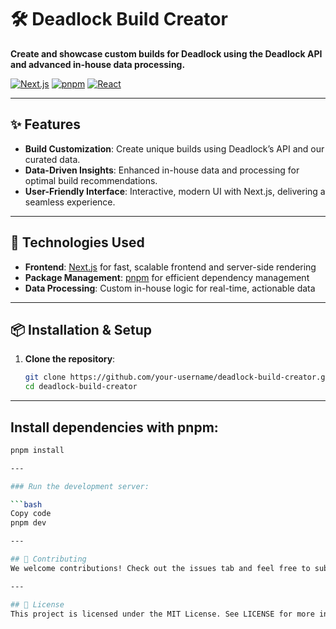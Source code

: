 # 🛠️ Deadlock Build Creator

**Create and showcase custom builds for Deadlock using the Deadlock API and advanced in-house data processing.**

[![Next.js](https://img.shields.io/badge/Next.js-000000?logo=nextdotjs&logoColor=white)](https://nextjs.org/) [![pnpm](https://img.shields.io/badge/pnpm-F69220?logo=pnpm&logoColor=white)](https://pnpm.io/) [![React](https://img.shields.io/badge/React-61DAFB?logo=react&logoColor=white)](https://reactjs.org/)

---

## ✨ Features
- **Build Customization**: Create unique builds using Deadlock’s API and our curated data.
- **Data-Driven Insights**: Enhanced in-house data and processing for optimal build recommendations.
- **User-Friendly Interface**: Interactive, modern UI with Next.js, delivering a seamless experience.

---

## 🚀 Technologies Used
- **Frontend**: [Next.js](https://nextjs.org/) for fast, scalable frontend and server-side rendering
- **Package Management**: [pnpm](https://pnpm.io/) for efficient dependency management
- **Data Processing**: Custom in-house logic for real-time, actionable data

---

## 📦 Installation & Setup
1. **Clone the repository**:
   ```bash
   git clone https://github.com/your-username/deadlock-build-creator.git
   cd deadlock-build-creator

---

## Install dependencies with pnpm:
```bash
pnpm install

---

### Run the development server:

```bash
Copy code
pnpm dev

---

## 🤝 Contributing
We welcome contributions! Check out the issues tab and feel free to submit a pull request.

--- 

## 📜 License
This project is licensed under the MIT License. See LICENSE for more information.

